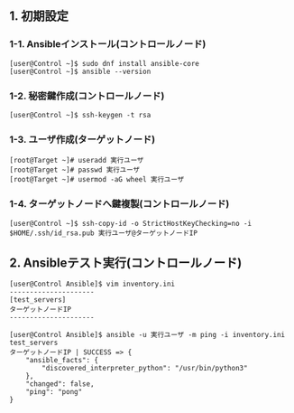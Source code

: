 ## 1. 初期設定
### 1-1. Ansibleインストール(コントロールノード)
```
[user@Control ~]$ sudo dnf install ansible-core
[user@Control ~]$ ansible --version
```

### 1-2. 秘密鍵作成(コントロールノード)
```
[user@Control ~]$ ssh-keygen -t rsa
```

### 1-3. ユーザ作成(ターゲットノード)
```
[root@Target ~]# useradd 実行ユーザ
[root@Target ~]# passwd 実行ユーザ
[root@Target ~]# usermod -aG wheel 実行ユーザ
```

### 1-4. ターゲットノードへ鍵複製(コントロールノード)
```
[user@Control ~]$ ssh-copy-id -o StrictHostKeyChecking=no -i $HOME/.ssh/id_rsa.pub 実行ユーザ@ターゲットノードIP
```

## 2. Ansibleテスト実行(コントロールノード)
```
[user@Control Ansible]$ vim inventory.ini
---------------------
[test_servers]
ターゲットノードIP
---------------------

[user@Control Ansible]$ ansible -u 実行ユーザ -m ping -i inventory.ini test_servers
ターゲットノードIP | SUCCESS => {
    "ansible_facts": {
        "discovered_interpreter_python": "/usr/bin/python3"
    },
    "changed": false,
    "ping": "pong"
}
```